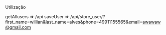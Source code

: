 Utilização

getAllusers => /api
saveUser => /api/store_user/?first_name=willian&last_name=alves&phone=49911155565&email=awawaw@gmail.com